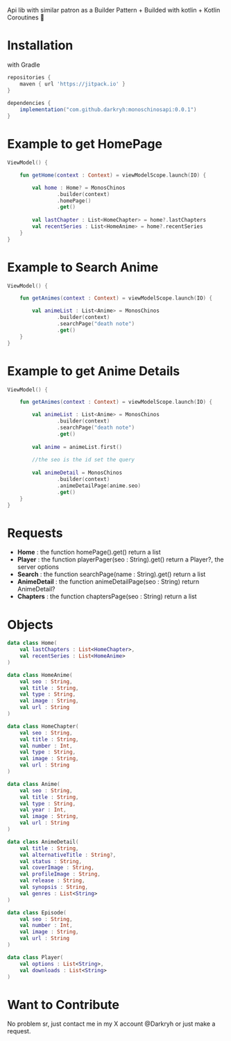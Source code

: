 Api lib with similar patron as a Builder Pattern + Builded with kotlin + Kotlin Coroutines :balloon:

# Installation
with Gradle
```groovy  
repositories {   
	maven { url 'https://jitpack.io' }  
}  
  
dependencies {  
	implementation("com.github.darkryh:monoschinosapi:0.0.1")
}  
```  
# Example to get HomePage
```kotlin
ViewModel() {

	fun getHome(context : Context) = viewModelScope.launch(IO) {

		val home : Home? = MonosChinos
                .builder(context)
                .homePage()
                .get()
				
		val lastChapter : List<HomeChapter> = home?.lastChapters
		val recentSeries : List<HomeAnime> = home?.recentSeries
	}
}
```
# Example to Search Anime
```kotlin
ViewModel() {

	fun getAnimes(context : Context) = viewModelScope.launch(IO) {

		val animeList : List<Anime> = MonosChinos
                .builder(context)
                .searchPage("death note")
                .get()
	}
}
```

# Example to get Anime Details
```kotlin
ViewModel() {

	fun getAnimes(context : Context) = viewModelScope.launch(IO) {

		val animeList : List<Anime> = MonosChinos
                .builder(context)
                .searchPage("death note")
                .get()
			
		val anime = animeList.first()
			
		//the seo is the id set the query
			
		val animeDetail = MonosChinos
                .builder(context)
                .animeDetailPage(anime.seo)
                .get()
	}
}
```
# Requests
- **Home** : the function homePage().get() return a list
- **Player** : the function playerPager(seo : String).get() return a Player?, the server options
- **Search** : the function searchPage(name : String).get() return a list
- **AnimeDetail** : the function animeDetailPage(seo : String) return AnimeDetail?
- **Chapters** : the function chaptersPage(seo : String) return a list

# Objects
```kotlin
data class Home(
    val lastChapters : List<HomeChapter>,
    val recentSeries : List<HomeAnime>
)
```
```kotlin
data class HomeAnime(
    val seo : String,
    val title : String,
    val type : String,
    val image : String,
    val url : String
)
```
```kotlin
data class HomeChapter(
    val seo : String,
    val title : String,
    val number : Int,
    val type : String,
    val image : String,
    val url : String
)
```
```kotlin
data class Anime(
    val seo : String,
    val title : String,
    val type : String,
    val year : Int,
    val image : String,
    val url : String
)
```
```kotlin
data class AnimeDetail(
    val title : String,
    val alternativeTitle : String?,
    val status : String,
    val coverImage : String,
    val profileImage : String,
    val release : String,
    val synopsis : String,
    val genres : List<String>
)
```
```kotlin
data class Episode(
    val seo : String,
    val number : Int,
    val image : String,
    val url : String
)
```
```kotlin
data class Player(
    val options : List<String>,
    val downloads : List<String>
)
```
# Want to Contribute
No problem sr, just contact me in my X account @Darkryh or just make a request.
